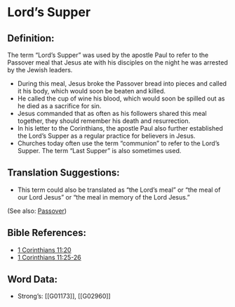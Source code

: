 # Lord’s Supper

## Definition:

The term “Lord’s Supper” was used by the apostle Paul to refer to the Passover meal that Jesus ate with his disciples on the night he was arrested by the Jewish leaders.

* During this meal, Jesus broke the Passover bread into pieces and called it his body, which would soon be beaten and killed.
* He called the cup of wine his blood, which would soon be spilled out as he died as a sacrifice for sin.
* Jesus commanded that as often as his followers shared this meal together, they should remember his death and resurrection.
* In his letter to the Corinthians, the apostle Paul also further established the Lord’s Supper as a regular practice for believers in Jesus.
* Churches today often use the term “communion” to refer to the Lord’s Supper. The term “Last Supper” is also sometimes used.

## Translation Suggestions:

* This term could also be translated as “the Lord’s meal” or “the meal of our Lord Jesus” or “the meal in memory of the Lord Jesus.”

(See also: [Passover](../kt/passover.md))

## Bible References:

* [1 Corinthians 11:20](rc://en/tn/help/1co/11/20)
* [1 Corinthians 11:25-26](rc://en/tn/help/1co/11/25)

## Word Data:

* Strong’s: [[G01173]], [[G02960]]
